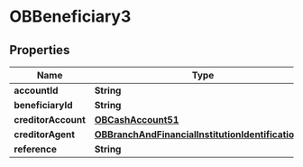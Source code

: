 
# OBBeneficiary3

## Properties
Name | Type | Description | Notes
------------ | ------------- | ------------- | -------------
**accountId** | **String** |  |  [optional]
**beneficiaryId** | **String** |  |  [optional]
**creditorAccount** | [**OBCashAccount51**](OBCashAccount51.md) |  |  [optional]
**creditorAgent** | [**OBBranchAndFinancialInstitutionIdentification62**](OBBranchAndFinancialInstitutionIdentification62.md) |  |  [optional]
**reference** | **String** |  |  [optional]



